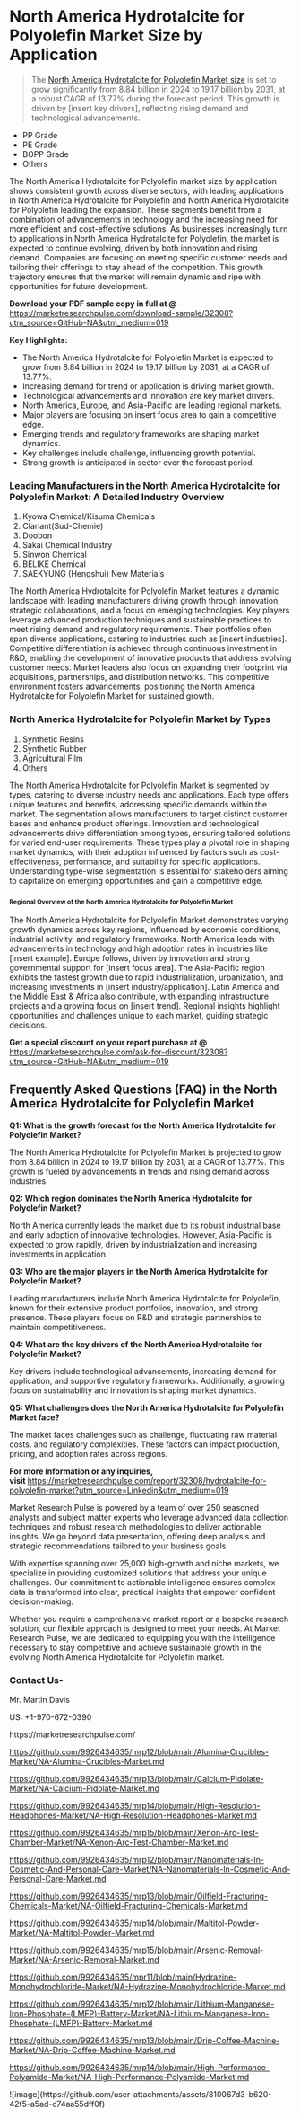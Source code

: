 <h1>North America Hydrotalcite for Polyolefin Market&nbsp;Size by Application</h1><blockquote><p>The <a href="https://marketresearchpulse.com/download-sample/32308?utm_source=GitHub-NA&amp;utm_medium=019">North America Hydrotalcite for Polyolefin Market size</a> is set to grow significantly from 8.84 billion in 2024 to 19.17 billion by 2031, at a robust CAGR of 13.77% during the forecast period. This growth is driven by [insert key drivers], reflecting rising demand and technological advancements.</p></blockquote><ul><li>PP Grade<li> PE Grade<li> BOPP Grade<li> Others</li></ul><p>The North America Hydrotalcite for Polyolefin market size by application shows consistent growth across diverse sectors, with leading applications in North America Hydrotalcite for Polyolefin and North America Hydrotalcite for Polyolefin leading the expansion. These segments benefit from a combination of advancements in technology and the increasing need for more efficient and cost-effective solutions. As businesses increasingly turn to applications in North America Hydrotalcite for Polyolefin, the market is expected to continue evolving, driven by both innovation and rising demand. Companies are focusing on meeting specific customer needs and tailoring their offerings to stay ahead of the competition. This growth trajectory ensures that the market will remain dynamic and ripe with opportunities for future development.</p><p><strong>Download your PDF sample copy in full at @ </strong><a href="https://marketresearchpulse.com/download-sample/32308?utm_source=GitHub-NA&amp;utm_medium=019">https://marketresearchpulse.com/download-sample/32308?utm_source=GitHub-NA&amp;utm_medium=019</a></p><p><strong>Key Highlights: </strong></p><ul><li>The North America Hydrotalcite for Polyolefin Market is expected to grow from 8.84 billion in 2024 to 19.17 billion by 2031, at a CAGR of 13.77%.</li><li>Increasing demand for trend or application is driving market growth.</li><li>Technological advancements and innovation are key market drivers.</li><li>North America, Europe, and Asia-Pacific are leading regional markets.</li><li>Major players are focusing on insert focus area to gain a competitive edge.</li><li>Emerging trends and regulatory frameworks are shaping market dynamics.</li><li>Key challenges include challenge, influencing growth potential.</li><li>Strong growth is anticipated in sector over the forecast period.</li></ul><h3>Leading Manufacturers in the North America Hydrotalcite for Polyolefin Market: A Detailed Industry Overview</h3><ol><li>Kyowa Chemical/Kisuma Chemicals</li><li>Clariant(Sud-Chemie)</li><li>Doobon</li><li>Sakai Chemical Industry</li><li>Sinwon Chemical</li><li>BELIKE Chemical</li><li>SAEKYUNG (Hengshui) New Materials</li></ol><div class="flex max-w-full flex-col flex-grow"><div class="min-h-8 text-message flex w-full flex-col items-end gap-2 whitespace-normal break-words [.text-message+&amp;]:mt-5" dir="auto" data-message-author-role="assistant" data-message-id="fd8432e4-4910-450d-b182-61b7bfb0a01f" data-message-model-slug="gpt-4o"><div class="flex w-full flex-col gap-1 empty:hidden first:pt-[3px]"><div class="markdown prose w-full break-words dark:prose-invert light"><p>The North America Hydrotalcite for Polyolefin Market features a dynamic landscape with leading manufacturers driving growth through innovation, strategic collaborations, and a focus on emerging technologies. Key players leverage advanced production techniques and sustainable practices to meet rising demand and regulatory requirements. Their portfolios often span diverse applications, catering to industries such as [insert industries]. Competitive differentiation is achieved through continuous investment in R&amp;D, enabling the development of innovative products that address evolving customer needs. Market leaders also focus on expanding their footprint via acquisitions, partnerships, and distribution networks. This competitive environment fosters advancements, positioning the North America Hydrotalcite for Polyolefin Market for sustained growth.</p></div></div></div></div><h3>North America Hydrotalcite for Polyolefin Market by Types</h3><ol><li>Synthetic Resins<li> Synthetic Rubber<li> Agricultural Film<li> Others</li></ol><div class="flex max-w-full flex-col flex-grow"><div class="min-h-8 text-message flex w-full flex-col items-end gap-2 whitespace-normal break-words [.text-message+&amp;]:mt-5" dir="auto" data-message-author-role="assistant" data-message-id="084470be-0bb7-4664-bddf-5156b4f41249" data-message-model-slug="gpt-4o-mini"><div class="flex w-full flex-col gap-1 empty:hidden first:pt-[3px]"><div class="markdown prose w-full break-words dark:prose-invert light"><p>The North America Hydrotalcite for Polyolefin Market is segmented by types, catering to diverse industry needs and applications. Each type offers unique features and benefits, addressing specific demands within the market. The segmentation allows manufacturers to target distinct customer bases and enhance product offerings. Innovation and technological advancements drive differentiation among types, ensuring tailored solutions for varied end-user requirements. These types play a pivotal role in shaping market dynamics, with their adoption influenced by factors such as cost-effectiveness, performance, and suitability for specific applications. Understanding type-wise segmentation is essential for stakeholders aiming to capitalize on emerging opportunities and gain a competitive edge.</p></div></div></div></div><h3><span style="font-size: 11px;">Regional Overview of the North America Hydrotalcite for Polyolefin Market</span></h3><div class="flex max-w-full flex-col flex-grow"><div class="min-h-8 text-message flex w-full flex-col items-end gap-2 whitespace-normal break-words [.text-message+&amp;]:mt-5" dir="auto" data-message-author-role="assistant" data-message-id="e9038762-ce64-4e30-91c9-9bd413514231" data-message-model-slug="gpt-4o-mini"><div class="flex w-full flex-col gap-1 empty:hidden first:pt-[3px]"><div class="markdown prose w-full break-words dark:prose-invert light"><p>The North America Hydrotalcite for Polyolefin Market demonstrates varying growth dynamics across key regions, influenced by economic conditions, industrial activity, and regulatory frameworks. North America leads with advancements in technology and high adoption rates in industries like [insert example]. Europe follows, driven by innovation and strong governmental support for [insert focus area]. The Asia-Pacific region exhibits the fastest growth due to rapid industrialization, urbanization, and increasing investments in [insert industry/application]. Latin America and the Middle East &amp; Africa also contribute, with expanding infrastructure projects and a growing focus on [insert trend]. Regional insights highlight opportunities and challenges unique to each market, guiding strategic decisions.</p></div></div></div></div><p><strong>Get a special discount on your report purchase at @ </strong><a href="https://marketresearchpulse.com/ask-for-discount/32308?utm_source=GitHub-NA&amp;utm_medium=019">https://marketresearchpulse.com/ask-for-discount/32308?utm_source=GitHub-NA&amp;utm_medium=019</a></p><h2>Frequently Asked Questions (FAQ) in the North America Hydrotalcite for Polyolefin Market</h2><p><strong>Q1: What is the growth forecast for the North America Hydrotalcite for Polyolefin Market?</strong></p><p>The North America Hydrotalcite for Polyolefin Market is projected to grow from 8.84 billion in 2024 to 19.17 billion by 2031, at a CAGR of 13.77%. This growth is fueled by advancements in trends and rising demand across industries.</p><p><strong>Q2: Which region dominates the North America Hydrotalcite for Polyolefin Market?</strong></p><p>North America currently leads the market due to its robust industrial base and early adoption of innovative technologies. However, Asia-Pacific is expected to grow rapidly, driven by industrialization and increasing investments in application.</p><p><strong>Q3: Who are the major players in the North America Hydrotalcite for Polyolefin Market?</strong></p><p>Leading manufacturers include North America Hydrotalcite for Polyolefin, known for their extensive product portfolios, innovation, and strong presence. These players focus on R&amp;D and strategic partnerships to maintain competitiveness.</p><p><strong>Q4: What are the key drivers of the North America Hydrotalcite for Polyolefin Market?</strong></p><p>Key drivers include technological advancements, increasing demand for application, and supportive regulatory frameworks. Additionally, a growing focus on sustainability and innovation is shaping market dynamics.</p><p><strong>Q5: What challenges does the North America Hydrotalcite for Polyolefin Market face?</strong></p><p>The market faces challenges such as challenge, fluctuating raw material costs, and regulatory complexities. These factors can impact production, pricing, and adoption rates across regions.</p><p><strong>For more information or any inquiries, visit&nbsp;</strong><a href="https://marketresearchpulse.com/report/32308/hydrotalcite-for-polyolefin-market?utm_source=Linkedin&utm_medium=019">https://marketresearchpulse.com/report/32308/hydrotalcite-for-polyolefin-market?utm_source=Linkedin&utm_medium=019</a></p><p>Market Research Pulse is powered by a team of over 250 seasoned analysts and subject matter experts who leverage advanced data collection techniques and robust research methodologies to deliver actionable insights. We go beyond data presentation, offering deep analysis and strategic recommendations tailored to your business goals.</p><p>With expertise spanning over 25,000 high-growth and niche markets, we specialize in providing customized solutions that address your unique challenges. Our commitment to actionable intelligence ensures complex data is transformed into clear, practical insights that empower confident decision-making.</p><p>Whether you require a comprehensive market report or a bespoke research solution, our flexible approach is designed to meet your needs. At Market Research Pulse, we are dedicated to equipping you with the intelligence necessary to stay competitive and achieve sustainable growth in the evolving North America Hydrotalcite for Polyolefin market.</p><h3><strong>Contact Us-</strong></h3><p>Mr. Martin Davis</p><p>US: +1-970-672-0390</p><p>https://marketresearchpulse.com/</p><p><a href="https://github.com/9926434635/mrp12/blob/main/Alumina-Crucibles-Market/NA-Alumina-Crucibles-Market.md">https://github.com/9926434635/mrp12/blob/main/Alumina-Crucibles-Market/NA-Alumina-Crucibles-Market.md</a></p><p><a href="https://github.com/9926434635/mrp13/blob/main/Calcium-Pidolate-Market/NA-Calcium-Pidolate-Market.md">https://github.com/9926434635/mrp13/blob/main/Calcium-Pidolate-Market/NA-Calcium-Pidolate-Market.md</a></p><p><a href="https://github.com/9926434635/mrp14/blob/main/High-Resolution-Headphones-Market/NA-High-Resolution-Headphones-Market.md">https://github.com/9926434635/mrp14/blob/main/High-Resolution-Headphones-Market/NA-High-Resolution-Headphones-Market.md</a></p><p><a href="https://github.com/9926434635/mrp15/blob/main/Xenon-Arc-Test-Chamber-Market/NA-Xenon-Arc-Test-Chamber-Market.md">https://github.com/9926434635/mrp15/blob/main/Xenon-Arc-Test-Chamber-Market/NA-Xenon-Arc-Test-Chamber-Market.md</a></p><p><a href="https://github.com/9926434635/mrp12/blob/main/Nanomaterials-In-Cosmetic-And-Personal-Care-Market/NA-Nanomaterials-In-Cosmetic-And-Personal-Care-Market.md">https://github.com/9926434635/mrp12/blob/main/Nanomaterials-In-Cosmetic-And-Personal-Care-Market/NA-Nanomaterials-In-Cosmetic-And-Personal-Care-Market.md</a></p><p><a href="https://github.com/9926434635/mrp13/blob/main/Oilfield-Fracturing-Chemicals-Market/NA-Oilfield-Fracturing-Chemicals-Market.md">https://github.com/9926434635/mrp13/blob/main/Oilfield-Fracturing-Chemicals-Market/NA-Oilfield-Fracturing-Chemicals-Market.md</a></p><p><a href="https://github.com/9926434635/mrp14/blob/main/Maltitol-Powder-Market/NA-Maltitol-Powder-Market.md">https://github.com/9926434635/mrp14/blob/main/Maltitol-Powder-Market/NA-Maltitol-Powder-Market.md</a></p><p><a href="https://github.com/9926434635/mrp15/blob/main/Arsenic-Removal-Market/NA-Arsenic-Removal-Market.md">https://github.com/9926434635/mrp15/blob/main/Arsenic-Removal-Market/NA-Arsenic-Removal-Market.md</a></p><p><a href="https://github.com/9926434635/mpr11/blob/main/Hydrazine-Monohydrochloride-Market/NA-Hydrazine-Monohydrochloride-Market.md">https://github.com/9926434635/mpr11/blob/main/Hydrazine-Monohydrochloride-Market/NA-Hydrazine-Monohydrochloride-Market.md</a></p><p><a href="https://github.com/9926434635/mrp12/blob/main/Lithium-Manganese-Iron-Phosphate-(LMFP)-Battery-Market/NA-Lithium-Manganese-Iron-Phosphate-(LMFP)-Battery-Market.md">https://github.com/9926434635/mrp12/blob/main/Lithium-Manganese-Iron-Phosphate-(LMFP)-Battery-Market/NA-Lithium-Manganese-Iron-Phosphate-(LMFP)-Battery-Market.md</a></p><p><a href="https://github.com/9926434635/mrp13/blob/main/Drip-Coffee-Machine-Market/NA-Drip-Coffee-Machine-Market.md">https://github.com/9926434635/mrp13/blob/main/Drip-Coffee-Machine-Market/NA-Drip-Coffee-Machine-Market.md</a></p><p><a href="https://github.com/9926434635/mrp14/blob/main/High-Performance-Polyamide-Market/NA-High-Performance-Polyamide-Market.md">https://github.com/9926434635/mrp14/blob/main/High-Performance-Polyamide-Market/NA-High-Performance-Polyamide-Market.md</a></p>
![image](https://github.com/user-attachments/assets/810067d3-b620-42f5-a5ad-c74aa55dff0f)
